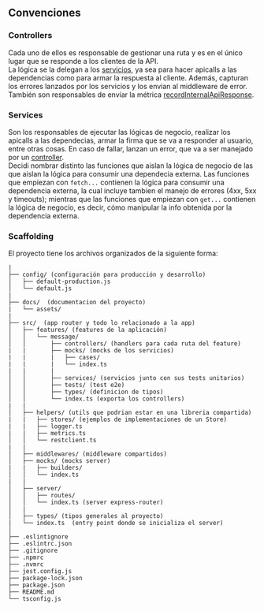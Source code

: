 ## Convenciones
### Controllers
Cada uno de ellos es responsable de gestionar una ruta y es en el único lugar que se responde a los clientes de la API. \
La lógica se la delegan a los [servicios](#services), ya sea para hacer apicalls a las dependencias como para armar la respuesta al cliente.
Además, capturan los errores lanzados por los servicios y los envian al middleware de error. También son responsables de envíar la métrica [recordInternalApiResponse](#recordexternalapiresponse).

### Services
Son los responsables de ejecutar las lógicas de negocio, realizar los apicalls a las dependecias, armar la firma que se va a responder al usuario, entre otras cosas.
En caso de fallar, lanzan un error, que va a ser manejado por un [controller](#controllers). \
Decidi nombrar distinto las funciones que aislan la lógica de negocio de las que aislan la lógica para consumir una dependecia externa. Las funciones que empiezan con `fetch...` contienen la lógica para consumir una dependencia externa, la cual incluye tambien el manejo de errores (4xx, 5xx y timeouts); mientras que las funciones que empiezan con `get...` contienen la lógica de negocio, es decir, cómo manipular la info obtenida por la dependencia externa.

### Scaffolding
El proyecto tiene los archivos organizados de la siguiente forma:

```
|
├── config/ (configuración para producción y desarrollo)
│   ├── default-production.js
│   └── default.js
|
├── docs/  (documentacion del proyecto)
|   └── assets/
|
├── src/  (app router y todo lo relacionado a la app)
│   ├── features/ (features de la aplicación)
│   │   └── message/
│   │       ├── controllers/ (handlers para cada ruta del feature)
|   |       ├── mocks/ (mocks de los servicios) 
|   |       |   ├── cases/
|   |       |   └── index.ts
|   |       |
│   │       ├── services/ (servicios junto con sus tests unitarios)
│   │       ├── tests/ (test e2e)
│   │       ├── types/ (definicion de tipos)
│   │       └── index.ts (exporta los controllers)
|   |
│   ├── helpers/ (utils que podrian estar en una libreria compartida)
|   |   ├── stores/ (ejemplos de implementaciones de un Store)
|   |   ├── logger.ts
|   |   ├── metrics.ts
│   │   └── restclient.ts
|   |
│   ├── middlewares/ (middleware compartidos)
│   ├── mocks/ (mocks server)
|   |   ├── builders/
│   │   └── index.ts
|   |
│   ├── server/
│   │   ├── routes/
│   │   └── index.ts (server express-router)
│   |
│   ├── types/ (tipos generales al proyecto)
|   └── index.ts  (entry point donde se inicializa el server)
│
├── .eslintignore
├── .eslintrc.json
├── .gitignore
├── .npmrc
├── .nvmrc
├── jest.config.js
├── package-lock.json
├── package.json
├── README.md
└── tsconfig.js
```
